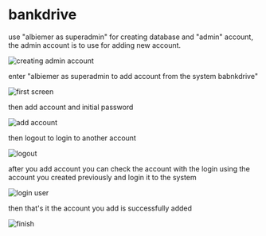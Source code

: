 # bankdrive

use "albiemer as superadmin" for creating database and "admin" account, the admin account is to use for adding new account.

![creating admin account](https://github.com/albiemer/bankdrive/assets/36027987/b26919c1-77b2-419b-92cf-c8a3d9f71b92)

enter "albiemer as superadmin to add account from the system babnkdrive"

![first screen](https://github.com/albiemer/bankdrive/assets/36027987/4b5b9c6d-f032-4629-afaa-be126ceb4564)

then add account and initial password

![add account](https://github.com/albiemer/bankdrive/assets/36027987/52b0615c-796f-40e2-b982-70995b87cad2)

then logout to login to another account

![logout](https://github.com/albiemer/bankdrive/assets/36027987/5b7a27e4-8641-4c38-872d-5b8114fcd122)

after you add account you can check the account with the login using the account you created previously and login it to the system

![login user](https://github.com/albiemer/bankdrive/assets/36027987/4a8fde71-17f3-4b92-b548-7983dafa6e8c)

then that's it the account you add is successfully added

![finish](https://github.com/albiemer/bankdrive/assets/36027987/f582e29f-3fa0-47fb-87ee-6f5f086d6749)

